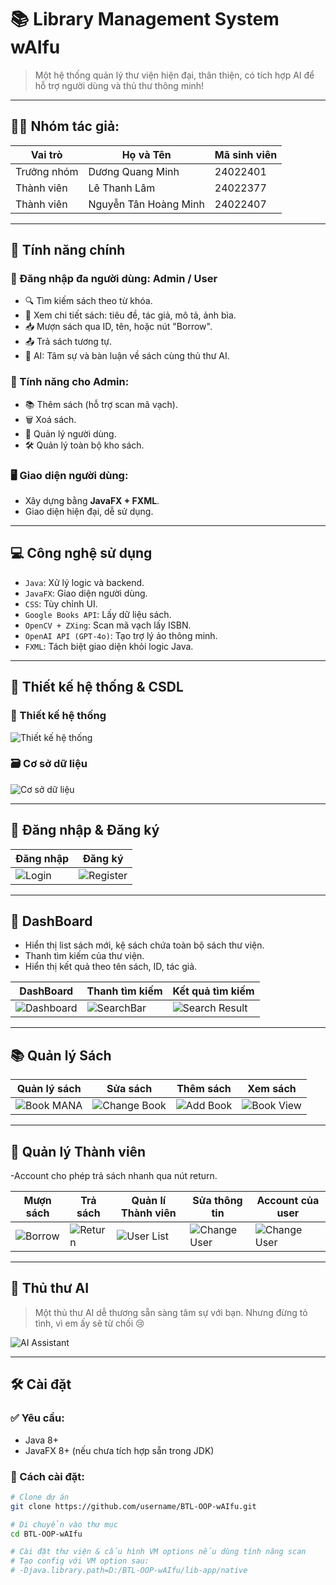 # 📚 Library Management System wAIfu

> Một hệ thống quản lý thư viện hiện đại, thân thiện, có tích hợp AI để hỗ trợ người dùng và thủ thư thông minh!

---

## 👨‍💻 Nhóm tác giả:

| Vai trò       | Họ và Tên                      | Mã sinh viên |
|---------------|-------------------------------|--------------|
| Trưởng nhóm   | Dương Quang Minh               | 24022401     |
| Thành viên    | Lê Thanh Lâm                   | 24022377     |
| Thành viên    | Nguyễn Tân Hoàng Minh          | 24022407     |

---

## 🌟 Tính năng chính

### 👥 Đăng nhập đa người dùng: **Admin / User**

- 🔍 Tìm kiếm sách theo từ khóa.
- 📘 Xem chi tiết sách: tiêu đề, tác giả, mô tả, ảnh bìa.
- 📥 Mượn sách qua ID, tên, hoặc nút "Borrow".
- 📤 Trả sách tương tự.
- 🤖 AI: Tâm sự và bàn luận về sách cùng thủ thư AI.

### 🔧 Tính năng cho Admin:

- 📚 Thêm sách (hỗ trợ scan mã vạch).
- 🗑️ Xoá sách.
- 👤 Quản lý người dùng.
- 🛠️ Quản lý toàn bộ kho sách.

### 🖥️ Giao diện người dùng:

- Xây dựng bằng **JavaFX + FXML**.
- Giao diện hiện đại, dễ sử dụng.

---

## 💻 Công nghệ sử dụng

- `Java`: Xử lý logic và backend.
- `JavaFX`: Giao diện người dùng.
- `CSS`: Tùy chỉnh UI.
- `Google Books API`: Lấy dữ liệu sách.
- `OpenCV + ZXing`: Scan mã vạch lấy ISBN.
- `OpenAI API (GPT-4o)`: Tạo trợ lý ảo thông minh.
- `FXML`: Tách biệt giao diện khỏi logic Java.

---

## 🧠 Thiết kế hệ thống & CSDL

### 📌 Thiết kế hệ thống
![Thiết kế hệ thống](lib-app/src/main/resources/com/example/libapp/README_IMG/ULM.png)

### 🗃️ Cơ sở dữ liệu
![Cơ sở dữ liệu](lib-app/src/main/resources/com/example/libapp/README_IMG/DataBase.png)

---

## 🔐 Đăng nhập & Đăng ký

| Đăng nhập | Đăng ký |
|----------|---------|
| ![Login](lib-app/src/main/resources/com/example/libapp/README_IMG/Login.png) | ![Register](lib-app/src/main/resources/com/example/libapp/README_IMG/register.png) |

---

## 🧾 DashBoard

- Hiển thị list sách mới, kệ sách chứa toàn bộ sách thư viện.
- Thanh tìm kiếm của thư viện.
- Hiển thị kết quả theo tên sách, ID, tác giả.

| DashBoard | Thanh tìm kiếm | Kết quả tìm kiếm |
|-----------|----------------|------------------|
| ![Dashboard](lib-app/src/main/resources/com/example/libapp/README_IMG/dashboard.png) | ![SearchBar](lib-app/src/main/resources/com/example/libapp/README_IMG/bar.png) | ![Search Result](lib-app/src/main/resources/com/example/libapp/README_IMG/search_Result.png) |

---

## 📚 Quản lý Sách

| Quản lý sách | Sửa sách | Thêm sách | Xem sách |
|--------------|----------|-----------|----------|
| ![Book MANA](lib-app/src/main/resources/com/example/libapp/README_IMG/bookMANA.png) | ![Change Book](lib-app/src/main/resources/com/example/libapp/README_IMG/changebook.png) | ![Add Book](lib-app/src/main/resources/com/example/libapp/README_IMG/addbook.png) | ![Book View](lib-app/src/main/resources/com/example/libapp/README_IMG/book_view.png) |

---

## 👥 Quản lý Thành viên

-Account cho phép trả sách nhanh qua nút return.

| Mượn sách | Trả sách | Quản lí Thành viên | Sửa thông tin  | Account của user |
|-----------|----------|--------------------|----------------|------------------|
| ![Borrow](lib-app/src/main/resources/com/example/libapp/README_IMG/borrowBook.png) | ![Return](lib-app/src/main/resources/com/example/libapp/README_IMG/returnbook.png) | ![User List](lib-app/src/main/resources/com/example/libapp/README_IMG/USERMANA.png) | ![Change User](lib-app/src/main/resources/com/example/libapp/README_IMG/changeuser.png) |![Change User](lib-app/src/main/resources/com/example/libapp/README_IMG/account.png)

---

## 🤖 Thủ thư AI

> Một thủ thư AI dễ thương sẵn sàng tâm sự với bạn. Nhưng đừng tỏ tình, vì em ấy sẽ từ chối 😢

![AI Assistant](lib-app/src/main/resources/com/example/libapp/README_IMG/AI.png)

---

## 🛠️ Cài đặt

### ✅ Yêu cầu:

- Java 8+
- JavaFX 8+ (nếu chưa tích hợp sẵn trong JDK)

### 🔧 Cách cài đặt:

```bash
# Clone dự án
git clone https://github.com/username/BTL-OOP-wAIfu.git

# Di chuyển vào thư mục
cd BTL-OOP-wAIfu

# Cài đặt thư viện & cấu hình VM options nếu dùng tính năng scan
# Tạo config với VM option sau:
# -Djava.library.path=D:/BTL-OOP-wAIfu/lib-app/native
